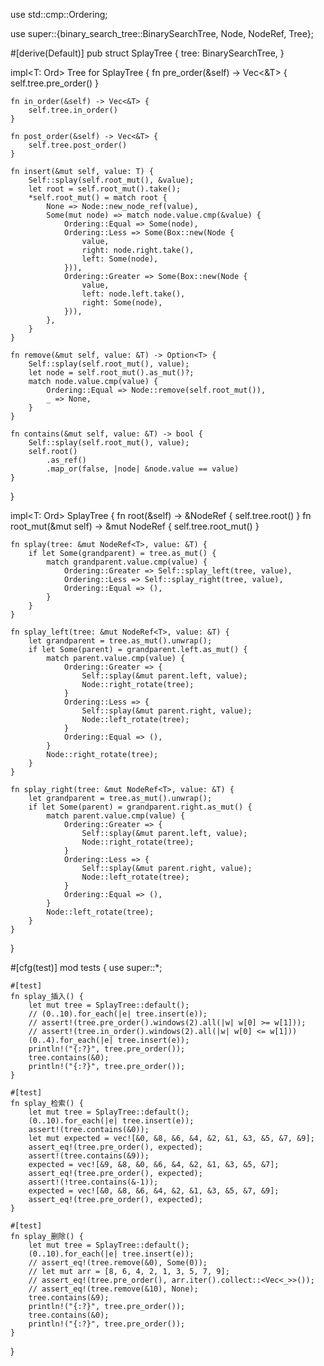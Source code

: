 use std::cmp::Ordering;

use super::{binary_search_tree::BinarySearchTree, Node, NodeRef, Tree};

#[derive(Default)]
pub struct SplayTree<T> {
    tree: BinarySearchTree<T>,
}

impl<T: Ord> Tree<T> for SplayTree<T> {
    fn pre_order(&self) -> Vec<&T> {
        self.tree.pre_order()
    }

    fn in_order(&self) -> Vec<&T> {
        self.tree.in_order()
    }

    fn post_order(&self) -> Vec<&T> {
        self.tree.post_order()
    }

    fn insert(&mut self, value: T) {
        Self::splay(self.root_mut(), &value);
        let root = self.root_mut().take();
        *self.root_mut() = match root {
            None => Node::new_node_ref(value),
            Some(mut node) => match node.value.cmp(&value) {
                Ordering::Equal => Some(node),
                Ordering::Less => Some(Box::new(Node {
                    value,
                    right: node.right.take(),
                    left: Some(node),
                })),
                Ordering::Greater => Some(Box::new(Node {
                    value,
                    left: node.left.take(),
                    right: Some(node),
                })),
            },
        }
    }

    fn remove(&mut self, value: &T) -> Option<T> {
        Self::splay(self.root_mut(), value);
        let node = self.root_mut().as_mut()?;
        match node.value.cmp(value) {
            Ordering::Equal => Node::remove(self.root_mut()),
            _ => None,
        }
    }

    fn contains(&mut self, value: &T) -> bool {
        Self::splay(self.root_mut(), value);
        self.root()
            .as_ref()
            .map_or(false, |node| &node.value == value)
    }
}

impl<T: Ord> SplayTree<T> {
    fn root(&self) -> &NodeRef<T> {
        self.tree.root()
    }
    fn root_mut(&mut self) -> &mut NodeRef<T> {
        self.tree.root_mut()
    }

    fn splay(tree: &mut NodeRef<T>, value: &T) {
        if let Some(grandparent) = tree.as_mut() {
            match grandparent.value.cmp(value) {
                Ordering::Greater => Self::splay_left(tree, value),
                Ordering::Less => Self::splay_right(tree, value),
                Ordering::Equal => (),
            }
        }
    }

    fn splay_left(tree: &mut NodeRef<T>, value: &T) {
        let grandparent = tree.as_mut().unwrap();
        if let Some(parent) = grandparent.left.as_mut() {
            match parent.value.cmp(value) {
                Ordering::Greater => {
                    Self::splay(&mut parent.left, value);
                    Node::right_rotate(tree);
                }
                Ordering::Less => {
                    Self::splay(&mut parent.right, value);
                    Node::left_rotate(tree);
                }
                Ordering::Equal => (),
            }
            Node::right_rotate(tree);
        }
    }

    fn splay_right(tree: &mut NodeRef<T>, value: &T) {
        let grandparent = tree.as_mut().unwrap();
        if let Some(parent) = grandparent.right.as_mut() {
            match parent.value.cmp(value) {
                Ordering::Greater => {
                    Self::splay(&mut parent.left, value);
                    Node::right_rotate(tree);
                }
                Ordering::Less => {
                    Self::splay(&mut parent.right, value);
                    Node::left_rotate(tree);
                }
                Ordering::Equal => (),
            }
            Node::left_rotate(tree);
        }
    }
}

#[cfg(test)]
mod tests {
    use super::*;

    #[test]
    fn splay_插入() {
        let mut tree = SplayTree::default();
        // (0..10).for_each(|e| tree.insert(e));
        // assert!(tree.pre_order().windows(2).all(|w| w[0] >= w[1]));
        // assert!(tree.in_order().windows(2).all(|w| w[0] <= w[1]))
        (0..4).for_each(|e| tree.insert(e));
        println!("{:?}", tree.pre_order());
        tree.contains(&0);
        println!("{:?}", tree.pre_order());
    }

    #[test]
    fn splay_检索() {
        let mut tree = SplayTree::default();
        (0..10).for_each(|e| tree.insert(e));
        assert!(tree.contains(&0));
        let mut expected = vec![&0, &8, &6, &4, &2, &1, &3, &5, &7, &9];
        assert_eq!(tree.pre_order(), expected);
        assert!(tree.contains(&9));
        expected = vec![&9, &8, &0, &6, &4, &2, &1, &3, &5, &7];
        assert_eq!(tree.pre_order(), expected);
        assert!(!tree.contains(&-1));
        expected = vec![&0, &8, &6, &4, &2, &1, &3, &5, &7, &9];
        assert_eq!(tree.pre_order(), expected);
    }

    #[test]
    fn splay_删除() {
        let mut tree = SplayTree::default();
        (0..10).for_each(|e| tree.insert(e));
        // assert_eq!(tree.remove(&0), Some(0));
        // let mut arr = [8, 6, 4, 2, 1, 3, 5, 7, 9];
        // assert_eq!(tree.pre_order(), arr.iter().collect::<Vec<_>>());
        // assert_eq!(tree.remove(&10), None);
        tree.contains(&9);
        println!("{:?}", tree.pre_order());
        tree.contains(&0);
        println!("{:?}", tree.pre_order());
    }
}
